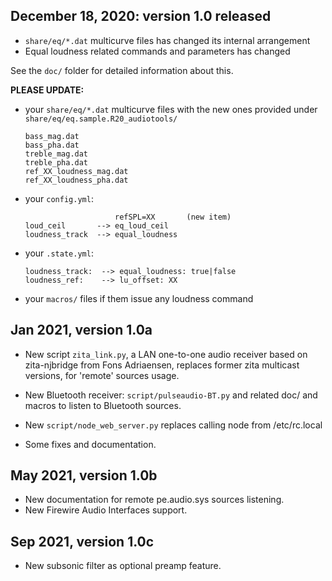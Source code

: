 
## December 18, 2020: version 1.0 released

- `share/eq/*.dat` multicurve files has changed its internal arrangement
- Equal loudness related commands and parameters has changed

See the `doc/` folder for detailed information about this.

**PLEASE UPDATE:**

- your `share/eq/*.dat` multicurve files with the new ones
  provided under `share/eq/eq.sample.R20_audiotools/`

    ```
    bass_mag.dat
    bass_pha.dat
    treble_mag.dat
    treble_pha.dat
    ref_XX_loudness_mag.dat
    ref_XX_loudness_pha.dat
    ```
    
- your `config.yml`:

    ```
                        refSPL=XX       (new item)
    loud_ceil       --> eq_loud_ceil
    loudness_track  --> equal_loudness
    ```

- your `.state.yml`:

    ```
    loudness_track:  --> equal_loudness: true|false
    loudness_ref:    --> lu_offset: XX
    ```

- your `macros/` files if them issue any loudness command


## Jan 2021, version 1.0a

- New script `zita_link.py`, a LAN one-to-one audio receiver based on zita-njbridge from Fons Adriaensen, replaces former zita multicast versions, for 'remote' sources usage.

- New Bluetooth receiver: `script/pulseaudio-BT.py` and related doc/ and macros to listen to Bluetooth sources.

- New `script/node_web_server.py` replaces calling node from /etc/rc.local

- Some fixes and documentation.


## May 2021, version 1.0b

- New documentation for remote pe.audio.sys sources listening.
- New Firewire Audio Interfaces support.

## Sep 2021, version 1.0c

- New subsonic filter as optional preamp feature.
